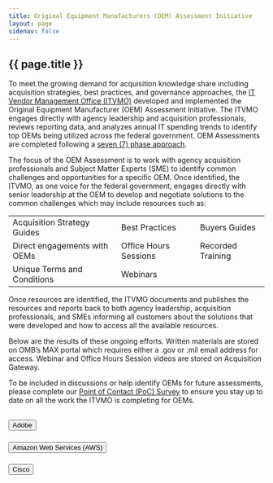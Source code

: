 ```yaml
---
title: Original Equipment Manufacturers (OEM) Assessment Initiative
layout: page
sidenav: false
---
```


<section id="itvmo-oem" class="grid-container border-bottom border-gray-30 padding-left-0 padding-right-1">
<h1 class="margin-top-0">{{ page.title }}</h1>
<div class="margin-bottom-2">

<p>
To meet the growing demand for acquisition knowledge share including acquisition strategies, best practices, and governance approaches, the <a href="https://itvmo.gsa.gov/about/">IT Vendor Management Office (ITVMO)</a> developed and implemented the Original Equipment Manufacturer (OEM) Assessment Initiative.  The ITVMO engages directly with agency leadership and acquisition professionals, reviews reporting data, and analyzes annual IT spending trends to identify top OEMs being utilized across the federal government.  OEM Assessments are completed following a <a href="https://drive.google.com/file/d/1OeVIOgixP0g30tJw0y2CW8OEjWeDagBu">seven (7) phase approach</a>.
</p>
<p>
The focus of the OEM Assessment is to work with agency acquisition professionals and Subject Matter Experts (SME) to identify common challenges and opportunities for a specific OEM.  Once identified, the ITVMO, as one voice for the federal government, engages directly with senior leadership at the OEM to develop and negotiate solutions to the common challenges which may include resources such as:

<!-- <ul id="oem-list">
  <li>Acquisition Strategy Guides</li>
  <li>Best Practices</li>
  <li>Buyers Guides</li>
  <li>Direct engagements with OEMs</li>
  <li>Office Hours Sessions</li>
  <li>Recorded Training</li>
  <li>Unique Terms and Conditions</li>
  <li>Webinars</li>
</ul> -->

<table id="oem-table">
  <tr>
    <td>Acquisition Strategy Guides</td>
    <td>Best Practices</td>
    <td>Buyers Guides</td>
  </tr>
  <tr>
    <td>Direct engagements with OEMs</td>
    <td>Office Hours Sessions</td>
    <td>Recorded Training</td>
  </tr>
  <tr>
    <td>Unique Terms and Conditions</td>
    <td>Webinars</td>
    <!-- <td>Recorded Training</td> -->
  </tr>
</table>
</p>
<p>
Once resources are identified, the ITVMO documents and publishes the resources and reports back to both agency leadership, acquisition professionals, and SMEs informing all customers about the solutions that were developed and how to access all the available resources. 
</p>
<p>
Below are the results of these ongoing efforts.  Written materials are stored on OMB’s MAX portal which requires either a .gov or .mil email address for access.  Webinar and Office Hours Session videos are stored on Acquisition Gateway.
</p>
<p>
To be included in discussions or help identify OEMs for future assessments, please complete our <a href="https://app.smartsheetgov.com/b/form/f642f814dd6f4a3285b06b95fb8e4a7a">Point of Contact (PoC) Survey</a> to ensure you stay up to date on all the work the ITVMO is completing for OEMs.
</p>

</div>

<div class="usa-accordion">
<h2></h2>
      <h3 class="usa-accordion__heading">
        <button class="usa-accordion__button" aria-expanded="false" aria-controls="b-a1">
          Adobe
        </button>
      </h3>
      <div id="b-a1" class="usa-accordion__content" hidden="">
      <div>
            <div>
              <p>
                In 2021, the ITVMO began evaluating Adobe through the OEM Assessment Process.  As a result of the Assessment, the ITVMO identified common challenges for Federal agencies focused on a perceived lack of support from Adobe in supporting Federal Agencies with sufficient explanations on how to leverage the Adobe products best suited for their unique environments.
              </p>
              <p>
                The ITVMO has reengaged with Adobe as of February 2023, and will continue to seek solutions and provide updates to previously identified challenges, as well as document and begin discussions on any new issues that the agency community identifies. 
              </p>
              <p>
                Information, resources, and trainings as a result of the Assessment and ongoing engagements can be found below.
              </p>
            </div>
              <div class="grid-row">
                <div class="tablet:grid-col">
                  <div class="bg-primary-lighter padding-105">
                    <h4 class="margin-0">Assessment Information</h4>
                  </div>
                  <ul>
                    <li><a href="https://community.max.gov/download/attachments/2314102898/Adobe%20-%20Challenges%20and%20Proposed%20Resolutions%20Overview.pdf?api=v2">Agency Challenges & Proposed Solutions</a></li>
                    <li><a href="https://community.max.gov/download/attachments/2314102898/Adobe%20-%20Vendor%20Assessment%20Summary.pdf?api=v2">OEM Assessment Summary</a></li>
                    <li><a href="https://community.max.gov/download/attachments/2314102898/Adobe%20-%20Executive%20Memo%20-%20OEM%20Assessment%20Closeout.pdf?api=v2">Executive Close Out Memo</a></li>
                    <li><a href="https://community.max.gov/download/attachments/2314102898/Adobe%20-%20Vendor%20Assessment%20Closeout.pdf?api=v2">Close Out Flyer</a></li>
                  </ul>
                </div>
                <div class="tablet:grid-col">
                  <div class="bg-primary-lighter padding-105">
                    <h4 class="margin-0">Educational Videos</h4>
                  </div>
                  <ul>
                    <li><i>Coming Soon</i></li>
                  </ul>
                </div>
                <div class="tablet:grid-col">
                  <div class="bg-primary-lighter padding-105">
                    <h4 class="margin-0">Resources</h4>
                  </div>
                  <ul>
                    <li><a href="https://community.max.gov/download/attachments/2314102898/Adobe%20-%20Modernize%20the%20Mission%20of%20Government.pdf?api=v2">Adobe Presentation:  Modernizing the Mission of the Government</a></li>
                    <li><a href="https://community.max.gov/download/attachments/2314102898/Adobe%20-%20Vendor%20Assessment%20Guide.pdf?api=v2">Vendor Assessment Guide</a></li>
                  </ul>
                </div>
              </div>
      </div>
      </div>
      <h3 class="usa-accordion__heading">
        <button class="usa-accordion__button" aria-expanded="false" aria-controls="b-a2">
          Amazon Web Services (AWS)
        </button>
      </h3>
      <div id="b-a2" class="usa-accordion__content" hidden="">
      <div>
            <div>
            <p>
            In August 2021, the ITVMO began evaluating AWS through the OEM Assessment Process. As a result of the Assessment, the ITVMO identified common challenges for Federal agencies focused on monitoring and managing consumption and improved invoice management.  
            </p>
            <p>
              Information, resources, and trainings as a result of the Assessment and ongoing engagements can be found below.
            </p>
              <div class="grid-row">
                <div class="tablet:grid-col">
                  <div class="bg-primary-lighter padding-105">
                    <h4 class="margin-0">Assessment Information</h4>
                  </div>
                  <ul>
                    <li><a href="https://community.max.gov/download/attachments/2314102898/AWS%20-%20Challenges%20and%20Proposed%20Resolutions%20Overview.pdf?api=v2">Agency Challenges & Proposed Solutions</a></li>
                    <li><a href="https://community.max.gov/download/attachments/2314102898/AWS%20-%20Vendor%20Assessment%20Summary.pdf?api=v2">OEM Assessment Summary</a></li>
                    <li><a href="https://community.max.gov/download/attachments/2314102898/AWS%20-%20Executive%20Memo%20-%20OEM%20Assessment%20Closeout.pdf?api=v2">Executive Close Out Memo</a></li>
                    <li><a href="https://community.max.gov/download/attachments/2314102898/AWS%20-%20OEM%20Assessment%20Close-Out%20Summary.pdf?api=v2">Close Out Flyer</a></li>
                  </ul>
                </div>
                <div class="tablet:grid-col">
                  <div class="bg-primary-lighter padding-105">
                    <h4 class="margin-0">Educational Videos</h4>
                  </div>
                  <ul>
                    <li>Webinar - Acquisition Best Practices - <i>Coming Soon</i></li>
                    <li>Office Hours Session 1 - Best Practices Guidance - <i>Coming Soon</i></li>
                    <li>Office Hours Session 2 - Management and Vendor Guidance - <i>Coming Soon</i></li>
                  </ul>
                </div>
                <div class="tablet:grid-col">
                  <div class="bg-primary-lighter padding-105">
                    <h4 class="margin-0">Resources</h4>
                  </div>
                  <ul>
                    <li><a href="https://community.max.gov/download/attachments/2314102898/AWS%20-%20Acquisition%20Best%20Practices.pdf?api=v2">Acquisition Best Practices</a></li>
                    <li><a href="https://community.max.gov/download/attachments/2314102898/AWS%20-%20Acquisitions%20Guide.pdf?api=v2">Acquisitions Guide</a></li>
                  </ul>
                </div>
            </div>
          </div>
      </div>
      </div>
            <h3 class="usa-accordion__heading">
        <button class="usa-accordion__button" aria-expanded="false" aria-controls="b-a3">
          Cisco
        </button>
      </h3>
      <div id="b-a3" class="usa-accordion__content" hidden="">
      <div>
            <div>
              <p>
              In August 2022, the ITVMO began evaluating Cisco through the OEM Assessment Process. As a result of the Assessment, the ITVMO identified common challenges for Federal agencies focused on price escalation and budget planning, license management, end user license agreement confusion, and extended lead times for hardware.
              </p>
              <p>
              Information, resources, and trainings as a result of the Assessment and ongoing engagements can be found below.
              </p>

              <div class="grid-row">
                <div class="tablet:grid-col">
                  <div class="bg-primary-lighter padding-105">
                    <h4 class="margin-0">Assessment Information</h4>
                  </div>
                  <ul>
                    <li><a href="https://community.max.gov/download/attachments/2314102898/Cisco%20-%20Challenges%20and%20Proposed%20Resolutions%20Overview.pdf?api=v2">Agency Challenges & Proposed Solutions</a></li>
                    <li>Executive Close Out Memo - <i>Coming Soon</i></li>
                    <li>Close Out Flyer - <i>Coming Soon</i></li>
                  </ul>
                </div>
                <div class="tablet:grid-col">
                  <div class="bg-primary-lighter padding-105">
                    <h4 class="margin-0">Educational Videos</h4>
                  </div>
                  <ul>
                    <li><i>Coming Soon</i></li>
                  </ul>
                </div>
                <div class="tablet:grid-col">
                  <div class="bg-primary-lighter padding-105">
                    <h4 class="margin-0">Resources</h4>
                  </div>
                  <ul>
                    <li><i>Coming Soon</i></li>
                  </ul>
                </div>
              </div>
            </div>
      </div>
      </div>

      <h3 class="usa-accordion__heading">
        <button class="usa-accordion__button" aria-expanded="false" aria-controls="b-a4">
          Microsoft
        </button>
      </h3>
      <div id="b-a4" class="usa-accordion__content" hidden="">
      <div>
            <div>
              <p>
                In July 2021, the ITVMO began a deep dive of Microsoft to support Agencies with specific procurement issues including transitioning from G3 to G5, negotiating terms and conditions, and contract lifecycle management.  
              </p>
              <p>
                In July 2022, the ITVMO began evaluating Microsoft through the OEM Assessment Process.  As a result of the Assessment, the ITVMO identified common challenges for Federal agencies focused on standard terms and conditions, consumption management, extended audit logging concessions, and annual budget forecasting support.  
              </p>
              <p>
                Information, resources, and trainings as a result of the Assessment and ongoing engagements can be found below.
              </p>
            </div>

              <div class="grid-row">
                <div class="tablet:grid-col">
                  <div class="bg-primary-lighter padding-105">
                    <h4 class="margin-0">Assessment Information</h4>
                  </div>
                  <ul>
                    <li><a href="#">Agency Challenges & Proposed Solutions</a></li>
                    <li>OEM Assessment Summary -<br> <i>Coming Soon</i></li>
                    <li>Executive Close Out Memo -<br> <i>Coming Soon</i></li>
                    <li>Close Out Flyer -<br> <i>Coming Soon</i></li>
                  </ul>
                </div>
                <div class="tablet:grid-col">
                  <div class="bg-primary-lighter padding-105">
                    <h4 class="margin-0">Educational Videos</h4>
                  </div>
                  <ul>
                    <li><a href="https://community.max.gov/download/attachments/2204974006/Microsoft%20Training%201%20Negotiating%20Terms%20and%20Conditions_20210914.pptx?api=v2">Webinar 1: Negotiating Terms and Conditions</a></li>
                    <li><a href="https://community.max.gov/download/attachments/2204974006/Microsoft%20Training%202%20Infrastructure%20and%20Security%20Management_20210923.pptx?api=v2">Webinar 2: Infrastructure and Security Management</a></li>
                    <li><a href="https://community.max.gov/download/attachments/2204974006/Microsoft%20Training%203%20IT%20Contract%20Lifecyle%20Management_20210928.pptx?api=v2">Webinar 3: IT Contract Lifecycle Management</a></li>
                  </ul>
                </div>
                <div class="tablet:grid-col">
                  <div class="bg-primary-lighter padding-105">
                    <h4 class="margin-0">Resources</h4>
                  </div>
                  <ul>
                    <li><a href="https://community.max.gov/download/attachments/2314102898/Microsoft%20-%20G5%20Transition%20Guide.pdf?api=v2">G5 Transition Guide</a></li>
                    <li><a href="https://community.max.gov/download/attachments/2314102898/Microsoft%20-%20Session%201%20-%20Negotiation%20Terms%20and%20Conditions.pdf?api=v2">Session 1:  Negotiating Terms and Conditions</a></li>
                    <li><a href="https://community.max.gov/download/attachments/2314102898/Microsoft%20-%20Session%202%20-%20Infrastructure%20and%20Security%20Management.pdf?api=v2">Session 2:  Infrastructure and Security Management</a></li>
                    <li><a href="https://community.max.gov/download/attachments/2314102898/Microsoft%20-%20Session%203%20-%20IT%20Contract%20Lifecyle%20Management.pdf?api=v2">Session 3:  IT Contract Lifecycle Management</a></li>
                  </ul>
                </div>
              </div>

      </div>
      </div>

      <h3 class="usa-accordion__heading">
        <button class="usa-accordion__button" aria-expanded="false" aria-controls="b-a5">
          Oracle
        </button>
      </h3>
      <div id="b-a5" class="usa-accordion__content" hidden="">
      <div>
            <div>
              <p>The Oracle Vendor Assessment process began in May of 2021. After careful consideration and completion of each phase, the initial Oracle Assessment is available for viewing for .gov and .mil audiences on OMB MAX.</p>
              <p>Agency buyers click  <a href="https://community.max.gov/display/Egov/1.+Oracle">here</a> for the AWS Buyers Guide on OMB MAX.</p>
            </div>
      </div>
      </div>
      <h3 class="usa-accordion__heading">
        <button class="usa-accordion__button" aria-expanded="false" aria-controls="b-a6">
          Salesforce
        </button>
      </h3>
      <div id="b-a6" class="usa-accordion__content" hidden="">
      <div>
            <div>
              <p>The Salesforce Vendor Assessment process began in September of 2022. After careful consideration and completion of each phase, the initial Abode Assessment is available for viewing for .gov and .mil audiences on OMB MAX.</p>
              <p>Agency buyers click  <a href="https://community.max.gov/display/Egov/6.+Salesforce">here</a> for the AWS Buyers Guide on OMB MAX.</p>
            </div>
      </div>
      </div>
      <h3 class="usa-accordion__heading">
        <button class="usa-accordion__button" aria-expanded="false" aria-controls="b-a7">
          ServiceNow
        </button>
      </h3>
      <div id="b-a7" class="usa-accordion__content" hidden="">
      <div>
            <div>
              <p>The ServiceNow Vendor Assessment process began in March of 2022. After careful consideration and completion of each phase, the initial ServiceNow Assessment is available for viewing for .gov and .mil audiences on OMB MAX.</p>
              <p>Agency buyers click  <a href="https://community.max.gov/display/Egov/7.+ServiceNow">here</a> for the AWS Buyers Guide on OMB MAX.</p>
            </div>
      </div>
      </div>





</div>
</section>
